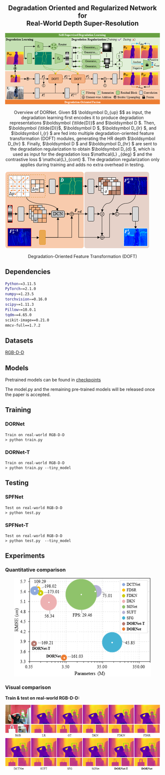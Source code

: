 <p align="center">
<h2 align="center"> Degradation Oriented and Regularized Network for <br> Real-World Depth Super-Resolution </h2>



![model](Figs/Pipeline.png)

<center>Overview of DORNet. Given $$ \boldsymbol D_{up} $$ as input, the degradation learning first encodes it to produce degradation representations $\boldsymbol {\tilde{D}}$  and $\boldsymbol D $. Then, $\boldsymbol {\tilde{D}}$,  $\boldsymbol D $, $\boldsymbol D_{lr} $, and $\boldsymbol I_{r} $ are fed into multiple degradation-oriented feature transformation (DOFT) modules, generating the HR depth $\boldsymbol D_{hr} $. Finally, $\boldsymbol D $ and $\boldsymbol D_{hr} $ are sent to the degradation regularization to obtain $\boldsymbol D_{d} $, which is used as input for the degradation loss $\mathcal{L} _{deg} $ and the contrastive loss $ \mathcal{L}_{cont} $. The degradation regularization only applies during training and adds no extra overhead in testing.</center>

![model](Figs/DOFT.png)

<center>Degradation-Oriented Feature Transformation (DOFT)</center>


## Dependencies

```bash
Python==3.11.5
PyTorch==2.1.0
numpy==1.23.5 
torchvision==0.16.0
scipy==1.11.3
Pillow==10.0.1
tqdm==4.65.0
scikit-image==0.21.0
mmcv-full==1.7.2
```

## Datasets

[RGB-D-D](https://github.com/lingzhi96/RGB-D-D-Dataset)

## Models

Pretrained models can be found in  <a href="https://drive.google.com/drive/folders/1njJPTCmfe4YhLN-95awFrN2RhW5ThRdh?usp=sharing">checkpoints</a>

The model.py and the remaining pre-trained models will be released once the paper is accepted.

## Training

### DORNet

```
Train on real-world RGB-D-D
> python train.py
```

### DORNet-T

```
Train on real-world RGB-D-D
> python train.py --tiny_model
```

## Testing

### SPFNet

```
Test on real-world RGB-D-D
> python test.py
```

### SPFNet-T

```
Test on real-world RGB-D-D
> python test.py  --tiny_model
```

## Experiments

### Quantitative comparison

<p align="center">
<img src="Figs/Params_Time.png"/>
</p>


### Visual comparison

<b>Train & test on real-world RGB-D-D: <b/>

<p align="center">
<img src="Figs/RGBDD.png"/>
</p>

